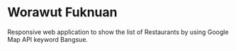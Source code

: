 # Worawut Fuknuan
Responsive web application to show the list of Restaurants by using
Google Map API keyword Bangsue.

